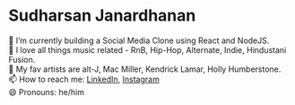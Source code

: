 
# Sudharsan Janardhanan


🔭 I’m currently building a Social Media Clone using React and NodeJS.
<br />
💬 I love all things music related - RnB, Hip-Hop, Alternate, Indie, Hindustani Fusion.
<br />
🌱 My fav artists are alt-J, Mac Miller, Kendrick Lamar, Holly Humberstone.
<br />
📫 How to reach me: [LinkedIn](https://www.linkedin.com/in/sudharsan-jana-941529143/), [Instagram](https://www.instagram.com/sudz286/)
<br />
😄 Pronouns: he/him
<br />


